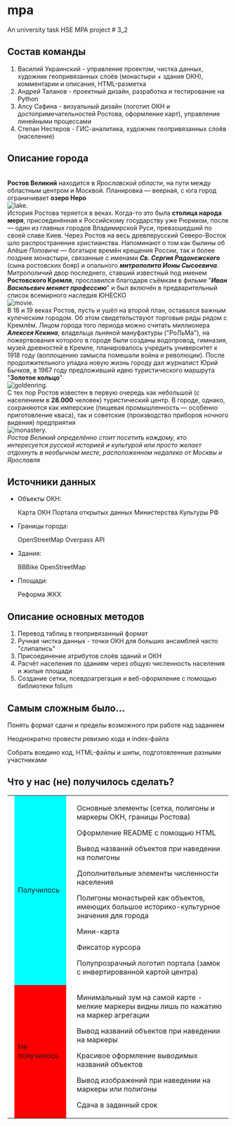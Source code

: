 # mpa
An university task
HSE MPA project # 3_2
## Состав команды
<ol>
<li> Василий Украинский - управление проектом, чистка данных, художник геопривязанных слоёв (монастыри + здания ОКН), комментарии и описания, HTML-разметка </li>
<li> Андрей Таланов - проектный дизайн, разработка и тестирование на Python </li>
<li> Алсу Сафина - визуальный дизайн (логотип ОКН и достопримечательностей Ростова, оформление карт), управление линейными процессами </li>
<li> Степан Нестеров - ГИС-аналитика, художник геопривязанных слоёв (население) </li>
</ol>

## Описание города
<br>**Ростов Великий** находится в *Ярославской области*, на пути между областным центром и Москвой. Планировка — веерная, с юга город ограничивает **озеро Неро**</br>![lake.](https://img.tourister.ru/files/1/9/4/2/0/6/9/3/original.jpg)<br>История Ростова теряется в веках. Когда-то это была **столица народа меря**, присоединённая к Российскому государству уже Рюриком, после — один из главных городов Владимирской Руси, превзошедший по своей славе Киев. Через Ростов на весь древлерусский Северо-Восток шло распространение христианства. Напоминают о том как былины об Алёше *Поповиче* — богатыре времён крещения России, так и более поздние монастыри, связанные с именами ***Св. Сергия Радонежского*** (сына ростовских бояр) и опального ***митрополита Ионы Сысоевича***. Митрополичий двор последнего, ставший известный под именем **Ростовского Кремля**, прославился благодаря съёмкам в фильме "***Иван Васильевич меняет профессию***" и был включён в предварительный список всемирного наследия ЮНЕСКО</br>![movie.](https://s0.rbk.ru/v6_top_pics/media/img/7/58/756705800522587.webp)<br>В 18 и 19 веках Ростов, пусть и ушёл на второй план, оставался важным купеческим городом. Об этом свидетельствуют торговые ряды рядом с Кремлём. Лицом города того периода можно считать миллионера ***Алексея Кекина***, владельца льняной мануфактуры ("РоЛьМа"), на пожертвования которого в городе были созданы водопровод, гимназия, музей древностей в Кремле, планировалось учредить университет к 1918 году (воплощению замысла помешали война и революции). После продолжительного упадка новую жизнь городу дал журналист Юрий Бычков, в 1967 году предложивший идею туристического маршрута "**Золотое кольцо**"</br>![goldenring.](https://s3.stc.all.kpcdn.net/russia/wp-content/uploads/2021/05/goldkolzo-goroda-s-uglichem.png)<br>С тех пор Ростов известен в первую очередь как небольшой (с населением в **28.000** человек) туристический центр. В городе, однако, сохраняются как имперские (пищевая промышленность — особенно приготовление кваса), так и советские (производство приборов ночного видения) предприятия</br>![monastery.](https://www.rostmuseum.ru/upload/iblock/26c/26cd765532e747fd97c9e490bd1370e7.jpg)<br>*Ростов Великий определённо стоит посетить каждому, кто интересуется русской историей и культурой или просто желает отдохнуть в необычном месте, расположенном недалеко от Москвы и Ярославля*

## Источники данных 
<ul>
<li> Объекты ОКН:
<p>Карта ОКН Портала открытых данных Министерства Культуры РФ </p></li>
<li> Границы города:
<p>OpenStreetMap Overpass API</p></li>
<li> Здания:
<p>BBBike OpenStreetMap</p></li>
<li> Площади:
<p>Реформа ЖКХ</p></li>
</ul>

## Описание основных методов
<ol>
<li> Перевод таблиц в геопривязанный формат </li>
<li> Ручная чистка данных - точки ОКН для больших ансамблей часто "слипались" </li>
<li> Присоединение атрибутов слоёв зданий и ОКН </li>
<li> Расчёт населения по зданиям через общую численность населения и жилые площади </li>
<li> Создание сетки, псевдоагрегация и веб-оформление с помощью библиотеки folium </li>
</ol>

## Самым сложным было...
<p>Понять формат сдачи и пределы возможного при работе над заданием</p>
<p>Неоднократно провести ревизию кода и index-файла</p>
<p>Собрать воедино код, HTML-файлы и шипы, подготовленные разными участниками</p>

## Что у нас (не) получилось сделать?
<table>
  <tr>
    <td>
      <td bgcolor='cyan'>
      <p>Получилось</p>
    </td>
    <td> 
    <td bgcolor='white'>
      <p>Основные элементы (сетка, полигоны и маркеры ОКН, границы Ростова)</p>
      <p>Оформление README с помощью HTML</p>
      <p>Вывод названий объектов при наведении на полигоны</p>
      <p>Дополнительные элементы численности населения</p> 
      <p>Полигоны монастырей как объектов, имеющих большое историко-культурное значения для города<p/>
      <p>Мини-карта</p>
      <p>Фиксатор курсора</p>
      <p>Полупрозрачный логотип портала (замок с инвертированной картой центра)</p>
    </td>
  </tr>
    <tr>
    <td>
      <td bgcolor='red'>
      <p>Не получилось</p>
    </td>
    <td>
      <td bgcolor='white'>
      <p>Минимальный зум на самой карте - мелкие маркеры видны лишь по нажатию на маркер агрегации</p>
      <p>Вывод названий объектов при наведении на маркеры</p>
      <p>Красивое оформление выводимых названий объектов</p>
      <p>Вывод изображений при наведении на маркеры или полигоны</p>
      <p>Сдача в заданный срок</p>
    </td>
  </tr>
</table>
